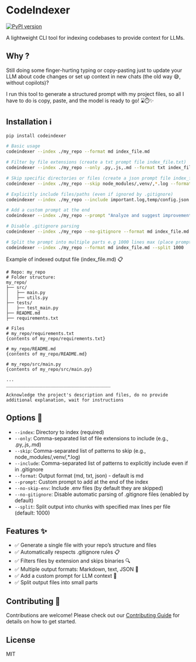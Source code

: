 # CodeIndexer

[![PyPI version](https://badge.fury.io/py/codeindexer.svg)](https://badge.fury.io/py/codeindexer)

A lightweight CLI tool for indexing codebases to provide context for LLMs.

## Why ?

Still doing some finger-hurting typing or copy-pasting just to update your LLM about code changes or set up context in new chats (the old way 😅, without copilots)?

I run this tool to generate a structured prompt with my project files, so all I have to do is copy, paste, and the model is ready to go! ⌛⏱️✨

## Installation ℹ️

```bash
pip install codeindexer

# Basic usage
codeindexer --index ./my_repo --format md index_file.md

# Filter by file extensions (create a txt prompt file index_file.txt)
codeindexer --index ./my_repo --only .py,.js,.md --format txt index_file.txt

# Skip specific directories or files (create a json prompt file index_file.json)
codeindexer --index ./my_repo --skip node_modules/,venv/,*.log --format json index_file.json

# Explicitly include files/paths (even if ignored by .gitignore)
codeindexer --index ./my_repo --include important.log,temp/config.json --format md index_file.md

# Add a custom prompt at the end
codeindexer --index ./my_repo --prompt "Analyze and suggest improvements." --format md index_file.md

# Disable .gitignore parsing
codeindexer --index ./my_repo --no-gitignore --format md index_file.md

# Split the prompt into multiple parts e.g 1000 lines max (place prompt parts in the index_file/... folder)
codeindexer --index ./my_repo --format md index_file.md --split 1000
````

Example of indexed output file (index_file.md) 📋

```tree
# Repo: my_repo
# Folder structure:
my_repo/
├── src/
│   ├── main.py
│   ├── utils.py
├── tests/
│   ├── test_main.py
├── README.md
├── requirements.txt

# Files  
# my_repo/requirements.txt  
{contents of my_repo/requirements.txt}  

# my_repo/README.md  
{contents of my_repo/README.md}  

# my_repo/src/main.py  
{contents of my_repo/src/main.py}  

...  
________________________________________

Acknowledge the project's description and files, do no provide additional explanation, wait for instructions

```

## Options 🔧

- `--index`: Directory to index (required)
- `--only`: Comma-separated list of file extensions to include (e.g., .py,.js,.md)
- `--skip`: Comma-separated list of patterns to skip (e.g., node_modules/,venv/,*.log)
- `--include`: Comma-separated list of patterns to explicitly include even if in .gitignore
- `--format`: Output format (md, txt, json) - default is md
- `--prompt`: Custom prompt to add at the end of the index
- `--no-skip-env`: Include .env files (by default they are skipped)
- `--no-gitignore`: Disable automatic parsing of .gitignore files (enabled by default)
- `--split`: Split output into chunks with specified max lines per file (default: 1000)


## Features ✨
- ✅ Generate a single file with your repo’s structure and files
- ✅ Automatically respects .gitignore rules 📋
- ✅ Filters files by extension and skips binaries 🔍
- ✅ Multiple output formats: Markdown, text, JSON 📝
- ✅ Add a custom prompt for LLM context 🤖
- ✅ Split output files into small parts

## Contributing 🤝
Contributions are welcome! Please check out our [Contributing Guide](CONTRIBUTING.md) for details on how to get started.

## License

MIT